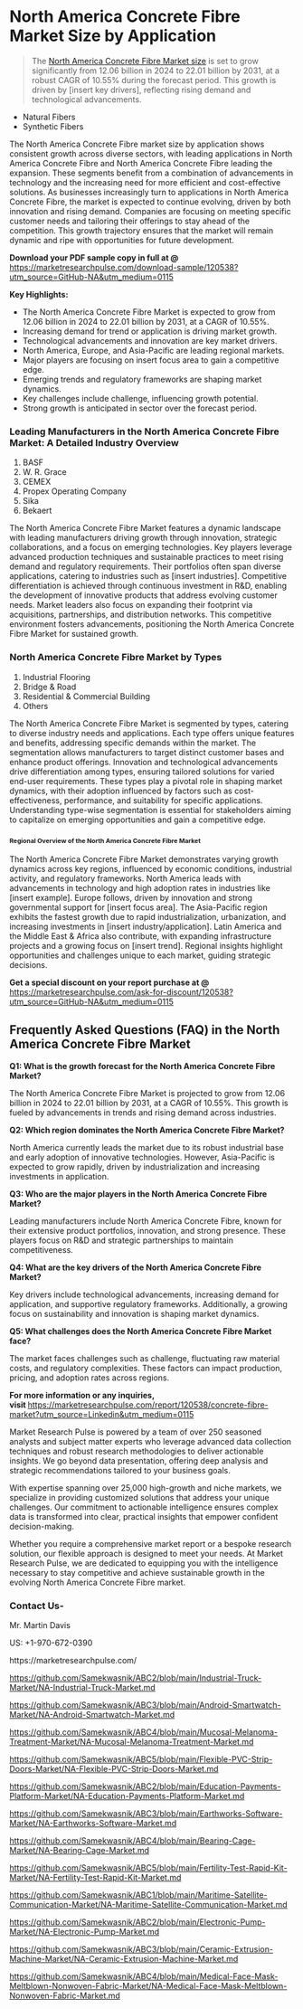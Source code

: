 <h1>North America Concrete Fibre Market&nbsp;Size by Application</h1><blockquote><p>The <a href="https://marketresearchpulse.com/download-sample/120538?utm_source=GitHub-NA&amp;utm_medium=0115">North America Concrete Fibre Market size</a> is set to grow significantly from 12.06 billion in 2024 to 22.01 billion by 2031, at a robust CAGR of 10.55% during the forecast period. This growth is driven by [insert key drivers], reflecting rising demand and technological advancements.</p></blockquote><ul><li>Natural Fibers<li> Synthetic Fibers</li></ul><p>The North America Concrete Fibre market size by application shows consistent growth across diverse sectors, with leading applications in North America Concrete Fibre and North America Concrete Fibre leading the expansion. These segments benefit from a combination of advancements in technology and the increasing need for more efficient and cost-effective solutions. As businesses increasingly turn to applications in North America Concrete Fibre, the market is expected to continue evolving, driven by both innovation and rising demand. Companies are focusing on meeting specific customer needs and tailoring their offerings to stay ahead of the competition. This growth trajectory ensures that the market will remain dynamic and ripe with opportunities for future development.</p><p><strong>Download your PDF sample copy in full at @ </strong><a href="https://marketresearchpulse.com/download-sample/120538?utm_source=GitHub-NA&amp;utm_medium=0115">https://marketresearchpulse.com/download-sample/120538?utm_source=GitHub-NA&amp;utm_medium=0115</a></p><p><strong>Key Highlights: </strong></p><ul><li>The North America Concrete Fibre Market is expected to grow from 12.06 billion in 2024 to 22.01 billion by 2031, at a CAGR of 10.55%.</li><li>Increasing demand for trend or application is driving market growth.</li><li>Technological advancements and innovation are key market drivers.</li><li>North America, Europe, and Asia-Pacific are leading regional markets.</li><li>Major players are focusing on insert focus area to gain a competitive edge.</li><li>Emerging trends and regulatory frameworks are shaping market dynamics.</li><li>Key challenges include challenge, influencing growth potential.</li><li>Strong growth is anticipated in sector over the forecast period.</li></ul><h3>Leading Manufacturers in the North America Concrete Fibre Market: A Detailed Industry Overview</h3><ol><li>BASF</li><li>W. R. Grace</li><li>CEMEX</li><li>Propex Operating Company</li><li>Sika</li><li>Bekaert</li></ol><div class="flex max-w-full flex-col flex-grow"><div class="min-h-8 text-message flex w-full flex-col items-end gap-2 whitespace-normal break-words [.text-message+&amp;]:mt-5" dir="auto" data-message-author-role="assistant" data-message-id="fd8432e4-4910-450d-b182-61b7bfb0a01f" data-message-model-slug="gpt-4o"><div class="flex w-full flex-col gap-1 empty:hidden first:pt-[3px]"><div class="markdown prose w-full break-words dark:prose-invert light"><p>The North America Concrete Fibre Market features a dynamic landscape with leading manufacturers driving growth through innovation, strategic collaborations, and a focus on emerging technologies. Key players leverage advanced production techniques and sustainable practices to meet rising demand and regulatory requirements. Their portfolios often span diverse applications, catering to industries such as [insert industries]. Competitive differentiation is achieved through continuous investment in R&amp;D, enabling the development of innovative products that address evolving customer needs. Market leaders also focus on expanding their footprint via acquisitions, partnerships, and distribution networks. This competitive environment fosters advancements, positioning the North America Concrete Fibre Market for sustained growth.</p></div></div></div></div><h3>North America Concrete Fibre Market by Types</h3><ol><li>Industrial Flooring<li> Bridge & Road<li> Residential & Commercial Building<li> Others</li></ol><div class="flex max-w-full flex-col flex-grow"><div class="min-h-8 text-message flex w-full flex-col items-end gap-2 whitespace-normal break-words [.text-message+&amp;]:mt-5" dir="auto" data-message-author-role="assistant" data-message-id="084470be-0bb7-4664-bddf-5156b4f41249" data-message-model-slug="gpt-4o-mini"><div class="flex w-full flex-col gap-1 empty:hidden first:pt-[3px]"><div class="markdown prose w-full break-words dark:prose-invert light"><p>The North America Concrete Fibre Market is segmented by types, catering to diverse industry needs and applications. Each type offers unique features and benefits, addressing specific demands within the market. The segmentation allows manufacturers to target distinct customer bases and enhance product offerings. Innovation and technological advancements drive differentiation among types, ensuring tailored solutions for varied end-user requirements. These types play a pivotal role in shaping market dynamics, with their adoption influenced by factors such as cost-effectiveness, performance, and suitability for specific applications. Understanding type-wise segmentation is essential for stakeholders aiming to capitalize on emerging opportunities and gain a competitive edge.</p></div></div></div></div><h3><span style="font-size: 11px;">Regional Overview of the North America Concrete Fibre Market</span></h3><div class="flex max-w-full flex-col flex-grow"><div class="min-h-8 text-message flex w-full flex-col items-end gap-2 whitespace-normal break-words [.text-message+&amp;]:mt-5" dir="auto" data-message-author-role="assistant" data-message-id="e9038762-ce64-4e30-91c9-9bd413514231" data-message-model-slug="gpt-4o-mini"><div class="flex w-full flex-col gap-1 empty:hidden first:pt-[3px]"><div class="markdown prose w-full break-words dark:prose-invert light"><p>The North America Concrete Fibre Market demonstrates varying growth dynamics across key regions, influenced by economic conditions, industrial activity, and regulatory frameworks. North America leads with advancements in technology and high adoption rates in industries like [insert example]. Europe follows, driven by innovation and strong governmental support for [insert focus area]. The Asia-Pacific region exhibits the fastest growth due to rapid industrialization, urbanization, and increasing investments in [insert industry/application]. Latin America and the Middle East &amp; Africa also contribute, with expanding infrastructure projects and a growing focus on [insert trend]. Regional insights highlight opportunities and challenges unique to each market, guiding strategic decisions.</p></div></div></div></div><p><strong>Get a special discount on your report purchase at @ </strong><a href="https://marketresearchpulse.com/ask-for-discount/120538?utm_source=GitHub-NA&amp;utm_medium=0115">https://marketresearchpulse.com/ask-for-discount/120538?utm_source=GitHub-NA&amp;utm_medium=0115</a></p><h2>Frequently Asked Questions (FAQ) in the North America Concrete Fibre Market</h2><p><strong>Q1: What is the growth forecast for the North America Concrete Fibre Market?</strong></p><p>The North America Concrete Fibre Market is projected to grow from 12.06 billion in 2024 to 22.01 billion by 2031, at a CAGR of 10.55%. This growth is fueled by advancements in trends and rising demand across industries.</p><p><strong>Q2: Which region dominates the North America Concrete Fibre Market?</strong></p><p>North America currently leads the market due to its robust industrial base and early adoption of innovative technologies. However, Asia-Pacific is expected to grow rapidly, driven by industrialization and increasing investments in application.</p><p><strong>Q3: Who are the major players in the North America Concrete Fibre Market?</strong></p><p>Leading manufacturers include North America Concrete Fibre, known for their extensive product portfolios, innovation, and strong presence. These players focus on R&amp;D and strategic partnerships to maintain competitiveness.</p><p><strong>Q4: What are the key drivers of the North America Concrete Fibre Market?</strong></p><p>Key drivers include technological advancements, increasing demand for application, and supportive regulatory frameworks. Additionally, a growing focus on sustainability and innovation is shaping market dynamics.</p><p><strong>Q5: What challenges does the North America Concrete Fibre Market face?</strong></p><p>The market faces challenges such as challenge, fluctuating raw material costs, and regulatory complexities. These factors can impact production, pricing, and adoption rates across regions.</p><p><strong>For more information or any inquiries, visit&nbsp;</strong><a href="https://marketresearchpulse.com/report/120538/concrete-fibre-market?utm_source=Linkedin&utm_medium=0115">https://marketresearchpulse.com/report/120538/concrete-fibre-market?utm_source=Linkedin&utm_medium=0115</a></p><p>Market Research Pulse is powered by a team of over 250 seasoned analysts and subject matter experts who leverage advanced data collection techniques and robust research methodologies to deliver actionable insights. We go beyond data presentation, offering deep analysis and strategic recommendations tailored to your business goals.</p><p>With expertise spanning over 25,000 high-growth and niche markets, we specialize in providing customized solutions that address your unique challenges. Our commitment to actionable intelligence ensures complex data is transformed into clear, practical insights that empower confident decision-making.</p><p>Whether you require a comprehensive market report or a bespoke research solution, our flexible approach is designed to meet your needs. At Market Research Pulse, we are dedicated to equipping you with the intelligence necessary to stay competitive and achieve sustainable growth in the evolving North America Concrete Fibre market.</p><h3><strong>Contact Us-</strong></h3><p>Mr. Martin Davis</p><p>US: +1-970-672-0390</p><p>https://marketresearchpulse.com/</p><p><a href="https://github.com/Samekwasnik/ABC2/blob/main/Industrial-Truck-Market/NA-Industrial-Truck-Market.md">https://github.com/Samekwasnik/ABC2/blob/main/Industrial-Truck-Market/NA-Industrial-Truck-Market.md</a></p><p><a href="https://github.com/Samekwasnik/ABC3/blob/main/Android-Smartwatch-Market/NA-Android-Smartwatch-Market.md">https://github.com/Samekwasnik/ABC3/blob/main/Android-Smartwatch-Market/NA-Android-Smartwatch-Market.md</a></p><p><a href="https://github.com/Samekwasnik/ABC4/blob/main/Mucosal-Melanoma-Treatment-Market/NA-Mucosal-Melanoma-Treatment-Market.md">https://github.com/Samekwasnik/ABC4/blob/main/Mucosal-Melanoma-Treatment-Market/NA-Mucosal-Melanoma-Treatment-Market.md</a></p><p><a href="https://github.com/Samekwasnik/ABC5/blob/main/Flexible-PVC-Strip-Doors-Market/NA-Flexible-PVC-Strip-Doors-Market.md">https://github.com/Samekwasnik/ABC5/blob/main/Flexible-PVC-Strip-Doors-Market/NA-Flexible-PVC-Strip-Doors-Market.md</a></p><p><a href="https://github.com/Samekwasnik/ABC2/blob/main/Education-Payments-Platform-Market/NA-Education-Payments-Platform-Market.md">https://github.com/Samekwasnik/ABC2/blob/main/Education-Payments-Platform-Market/NA-Education-Payments-Platform-Market.md</a></p><p><a href="https://github.com/Samekwasnik/ABC3/blob/main/Earthworks-Software-Market/NA-Earthworks-Software-Market.md">https://github.com/Samekwasnik/ABC3/blob/main/Earthworks-Software-Market/NA-Earthworks-Software-Market.md</a></p><p><a href="https://github.com/Samekwasnik/ABC4/blob/main/Bearing-Cage-Market/NA-Bearing-Cage-Market.md">https://github.com/Samekwasnik/ABC4/blob/main/Bearing-Cage-Market/NA-Bearing-Cage-Market.md</a></p><p><a href="https://github.com/Samekwasnik/ABC5/blob/main/Fertility-Test-Rapid-Kit-Market/NA-Fertility-Test-Rapid-Kit-Market.md">https://github.com/Samekwasnik/ABC5/blob/main/Fertility-Test-Rapid-Kit-Market/NA-Fertility-Test-Rapid-Kit-Market.md</a></p><p><a href="https://github.com/Samekwasnik/ABC1/blob/main/Maritime-Satellite-Communication-Market/NA-Maritime-Satellite-Communication-Market.md">https://github.com/Samekwasnik/ABC1/blob/main/Maritime-Satellite-Communication-Market/NA-Maritime-Satellite-Communication-Market.md</a></p><p><a href="https://github.com/Samekwasnik/ABC2/blob/main/Electronic-Pump-Market/NA-Electronic-Pump-Market.md">https://github.com/Samekwasnik/ABC2/blob/main/Electronic-Pump-Market/NA-Electronic-Pump-Market.md</a></p><p><a href="https://github.com/Samekwasnik/ABC3/blob/main/Ceramic-Extrusion-Machine-Market/NA-Ceramic-Extrusion-Machine-Market.md">https://github.com/Samekwasnik/ABC3/blob/main/Ceramic-Extrusion-Machine-Market/NA-Ceramic-Extrusion-Machine-Market.md</a></p><p><a href="https://github.com/Samekwasnik/ABC4/blob/main/Medical-Face-Mask-Meltblown-Nonwoven-Fabric-Market/NA-Medical-Face-Mask-Meltblown-Nonwoven-Fabric-Market.md">https://github.com/Samekwasnik/ABC4/blob/main/Medical-Face-Mask-Meltblown-Nonwoven-Fabric-Market/NA-Medical-Face-Mask-Meltblown-Nonwoven-Fabric-Market.md</a></p>
